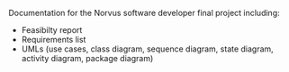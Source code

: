  Documentation for the Norvus software developer final project including:
 
* Feasibilty report
* Requirements list
* UMLs (use cases, class diagram, sequence diagram, state diagram, activity diagram, package diagram)

